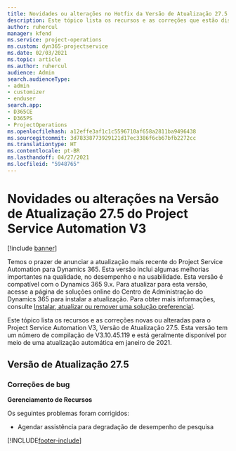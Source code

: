 ```yaml
---
title: Novidades ou alterações no Hotfix da Versão de Atualização 27.5 do Project Service Automation V3
description: Este tópico lista os recursos e as correções que estão disponíveis no Hotfix da Versão de Atualização 27.5 do Project Service Automation V3.
author: ruhercul
manager: kfend
ms.service: project-operations
ms.custom: dyn365-projectservice
ms.date: 02/03/2021
ms.topic: article
ms.author: ruhercul
audience: Admin
search.audienceType:
- admin
- customizer
- enduser
search.app:
- D365CE
- D365PS
- ProjectOperations
ms.openlocfilehash: a12effe3af1c1c5596710af658a2811ba9496438
ms.sourcegitcommit: 3d78338773929121d17ec3386f6cb67bfb2272cc
ms.translationtype: HT
ms.contentlocale: pt-BR
ms.lasthandoff: 04/27/2021
ms.locfileid: "5948765"
---
```

# <a name="whats-new-or-changed-in-project-service-automation-update-release-275-v3"></a>Novidades ou alterações na Versão de Atualização 27.5 do Project Service Automation V3

[!include [banner](../includes/psa-now-project-operations.md)]

Temos o prazer de anunciar a atualização mais recente do Project Service Automation para Dynamics 365. Esta versão inclui algumas melhorias importantes na qualidade, no desempenho e na usabilidade. Esta versão é compatível com o Dynamics 365 9.x. Para atualizar para esta versão, acesse a página de soluções online do Centro de Administração do Dynamics 365 para instalar a atualização. Para obter mais informações, consulte [Instalar, atualizar ou remover uma solução preferencial](/power-platform/admin/install-remove-preferred-solution).

Este tópico lista os recursos e as correções novas ou alteradas para o Project Service Automation V3, Versão de Atualização 27.5. Esta versão tem um número de compilação de V3.10.45.119 e está geralmente disponível por meio de uma atualização automática em janeiro de 2021.

## <a name="update-release-275"></a>Versão de Atualização 27.5

### <a name="bug-fixes"></a>Correções de bug


**Gerenciamento de Recursos**

Os seguintes problemas foram corrigidos:

- Agendar assistência para degradação de desempenho de pesquisa


[!INCLUDE[footer-include](../includes/footer-banner.md)]